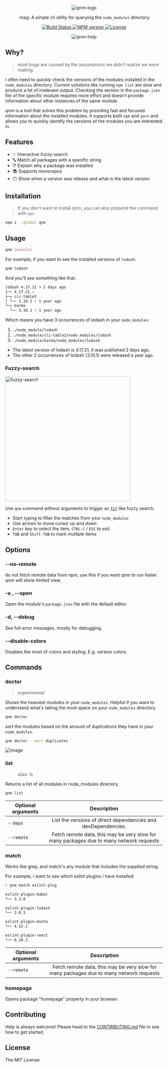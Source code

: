 <p align="center">
  <img src="https://gist.githubusercontent.com/ranyitz/ede5da04d74ccd9d40fc8a804d9a7a1a/raw/644d69caaa3145ede932a67c86b27f1c051eb3c6/qnm-logo.svg" alt="qnm-logo"/>
</p>

<p align="center">:mag: A simple cli utility for querying the <code>node_modules</code> directory</p>
<p align="center">
  <a href="https://circleci.com/gh/ranyitz/qnm">
   <img src="https://img.shields.io/circleci/build/github/ranyitz/qnm?token=44b1fb1aa4b5bd58b977bda99d94d1be137ecbc3&style=for-the-badge" alt="Build Status" />
  </a>
  <a aria-label="NPM version" href="https://www.npmjs.com/package/qnm">
    <img alt="NPM version" src="https://img.shields.io/npm/v/qnm.svg?style=for-the-badge">
  </a>
  <a aria-label="License" href="https://github.com/ranyitz/qnm/blob/master/LICENSE">
    <img alt="License" src="https://img.shields.io/npm/l/qnm.svg?style=for-the-badge">
  </a>
  <p align="center">
    <img src="https://user-images.githubusercontent.com/11733036/138602697-29b9f00b-b35b-4db6-9005-e2bba7bd9398.png" alt="qnm-help" />
  </p>
</p>

## Why?

> most bugs are caused by the assumptions we didn't realize we were making.

I often need to quickly check the versions of the modules installed in the `node_modules` directory. Current solutions like running `npm list` are slow and produce a lot of irrelevant output. Checking the version in the `package.json` file of the specific module requires more effort and doesn’t provide information about other instances of the same module.

_qnm_ is a tool that solves this problem by providing fast and focused information about the installed modules. It supports both `npm` and `yarn` and allows you to quickly identify the versions of the modules you are interested in.

## Features

- :sparkles: Interactive fuzzy-search
- :abc: Match all packages with a specific string
- :interrobang: Explain why a package was installed
- :books: Supports monorepos
- :clock12: Show when a version was release and what is the latest version

## Installation

> If you don't want to install qnm, you can also prepend the command with `npx`

```bash
npm i --global qnm
```

## Usage

```bash
qnm [module]
```

For example, if you want to see the installed versions of `lodash`:

```bash
qnm lodash
```

And you'll see something like that:

```bash
lodash 4.17.21 ↰ 2 days ago
├── 4.17.21 ✓
├─┬ cli-table2
│ └── 3.10.1 ⇡ 1 year ago
└─┬ karma
  └── 3.10.1 ⇡ 1 year ago
```

Which means you have 3 occurrences of lodash in your `node_modules`:

1.  `./node_module/lodash`
2.  `./node_module/cli-table2/node_modules/lodash`
3.  `./node_module/karma/node_modules/lodash`

- The latest version of lodash is 4.17.21, it was published 2 days ago.
- The other 2 occurrences of lodash (3.10.1) were released a year ago.

### Fuzzy-search

<img src="./assets/fuzzy-search.gif" alt="fuzzy-search" width="400px" height="400px" />

Use `qnm` command without arguments to trigger an [`fzf`](https://github.com/junegunn/fzf) like fuzzy search.

- Start typing to filter the matches from your `node_modules`
- Use arrows to move cursor up and down
- `Enter` key to select the item, `CTRL-C` / `ESC` to exit
- `TAB` and `Shift-TAB` to mark multiple items

## Options

### --no-remote

do not fetch remote data from npm, use this if you want qnm to run faster. qnm will show limited view.

### -o , --open

Open the module's `package.json` file with the default editor.

### -d, --debug

See full error messages, mostly for debugging.

### --disable-colors

Disables the most of colors and styling. E.g. version colors.

## Commands

### doctor

> experimental

Shows the heaviest modules in your `node_modules`. Helpful if you want to understand what's taking the most space on your `node_modules` directory.

```bash
qnm doctor
```

sort the modules based on the amount of duplications they have in your `node_modules`.

```bash
qnm doctor --sort duplicates
```

![image](https://user-images.githubusercontent.com/11733036/149247765-74247703-a7ce-4476-9b2e-7be31d4d672e.png)

### list

> alias: ls

Returns a list of all modules in node_modules directory.

```bash
qnm list
```

| Optional arguments |                                       Description                                       |
| ------------------ | :-------------------------------------------------------------------------------------: |
| `--deps`           |              List the versions of direct dependencies and devDependencies.              |
| `--remote`         | Fetch remote data, this may be very slow for many packages due to many network requests |

### match

Works like grep, and match's any module that includes the supplied string.

For example, i want to see which eslint plugins i have installed:

```bash
> qnm match eslint-plug

eslint-plugin-babel
└── 3.3.0

eslint-plugin-lodash
└── 2.6.1

eslint-plugin-mocha
└── 4.12.1

eslint-plugin-react
└── 6.10.3
```

| Optional arguments |                                       Description                                       |
| ------------------ | :-------------------------------------------------------------------------------------: |
| `--remote`         | Fetch remote data, this may be very slow for many packages due to many network requests |

### homepage

Opens package "homepage" property in your browser.

## Contributing

Help is always welcome! Please head to the [CONTRIBUTING.md](./CONTRIBUTING.md) file to see how to get started.

## License

The MIT License
